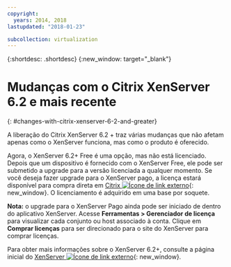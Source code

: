 ```yaml
---
copyright:
  years: 2014, 2018
lastupdated: "2018-01-23"

subcollection: virtualization
---
```

{:shortdesc: .shortdesc}
{:new_window: target="_blank"}

# Mudanças com o Citrix XenServer 6.2 e mais recente
{: #changes-with-citrix-xenserver-6-2-and-greater}

A liberação do Citrix XenServer 6.2 + traz várias mudanças que não afetam apenas como o XenServer funciona, mas como o produto é oferecido.

Agora, o XenServer 6.2+ Free é uma opção, mas não está licenciado. Depois que um dispositivo é fornecido com o XenServer Free, ele pode ser submetido a upgrade para a versão licenciada a qualquer momento. Se você deseja fazer upgrade para o XenServer pago, a licença estará disponível para compra direta em [Citrix ![Ícone de link externo](../../icons/launch-glyph.svg "Ícone de link externo")](http://www.citrix.com/products/xenserver/buy.html){: new_window}. O licenciamento é adquirido em uma base por soquete.

**Nota:** o upgrade para o XenServer Pago ainda pode ser iniciado de dentro do aplicativo XenServer. Acesse **Ferramentas > Gerenciador de licença** para visualizar cada conjunto ou host associado à conta. Clique em **Comprar licenças** para ser direcionado para o site do XenServer para comprar licenças.

Para obter mais informações sobre o XenServer 6.2+, consulte a página inicial do [XenServer ![Ícone de link externo](../../icons/launch-glyph.svg "Ícone de link externo")](http://www.citrix.com/products/xenserver/overview.html){: new_window}.
